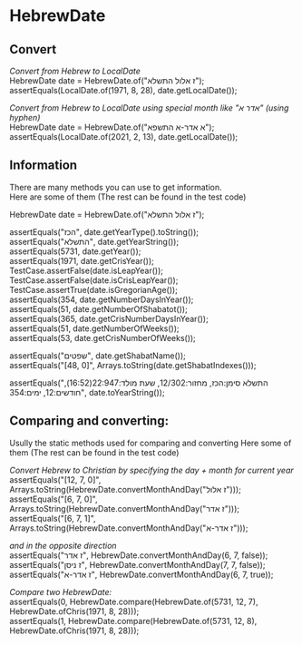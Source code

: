 # HebrewDate

## Convert  
  
_Convert from Hebrew to LocalDate_  
HebrewDate date = HebrewDate.of("ז אלול התשלא");  
assertEquals(LocalDate.of(1971, 8, 28), date.getLocalDate());

_Convert from Hebrew to LocalDate using special month like "אדר א" (using hyphen)_   
HebrewDate date = HebrewDate.of("א אדר-א התשפא");  
assertEquals(LocalDate.of(2021, 2, 13), date.getLocalDate());
  
  
## Information 
There are many methods you can use to get information.   
Here are some of them (The rest can be found in the test code)  

HebrewDate date = HebrewDate.of("ז אלול התשלא");  
  
assertEquals("הכז", date.getYearType().toString());  
assertEquals("התשלא", date.getYearString());  
assertEquals(5731, date.getYear());  
assertEquals(1971, date.getCrisYear());  
TestCase.assertFalse(date.isLeapYear());  
TestCase.assertFalse(date.isCrisLeapYear());  
TestCase.assertTrue(date.isGregorianAge());  
assertEquals(354, date.getNumberDaysInYear());  
assertEquals(51, date.getNumberOfShabatot());  
assertEquals(365, date.getCrisNumberDaysInYear());  
assertEquals(51, date.getNumberOfWeeks());  
assertEquals(53, date.getCrisNumberOfWeeks());  
  
assertEquals("שפטים", date.getShabatName());  
assertEquals("[48, 0]", Arrays.toString(date.getShabatIndexes()));  
  
assertEquals("התשלא סימן:הכז, מחזור:12/302, שעת מולד:22:947(16:52), חודשים:12, ימים:354", date.toYearString());  

## Comparing and converting:  
Usully the static methods used for comparing and converting
Here some of them (The rest can be found in the test code)  

_Convert Hebrew to Christian by specifying the day + month for current year_  
assertEquals("[12, 7, 0]", Arrays.toString(HebrewDate.convertMonthAndDay("ז אלול")));  
assertEquals("[6, 7, 0]", Arrays.toString(HebrewDate.convertMonthAndDay("ז אדר")));  
assertEquals("[6, 7, 1]", Arrays.toString(HebrewDate.convertMonthAndDay("ז אדר-א")));  
  
_and in the opposite direction_   
assertEquals("ז אדר", HebrewDate.convertMonthAndDay(6, 7, false));  
assertEquals("ז ניסן", HebrewDate.convertMonthAndDay(7, 7, false));  
assertEquals("ז אדר-א", HebrewDate.convertMonthAndDay(6, 7, true));  
  
_Compare two HebrewDate:_  
assertEquals(0, HebrewDate.compare(HebrewDate.of(5731, 12, 7), HebrewDate.ofChris(1971, 8, 28)));  
assertEquals(1, HebrewDate.compare(HebrewDate.of(5731, 12, 8), HebrewDate.ofChris(1971, 8, 28)));  


